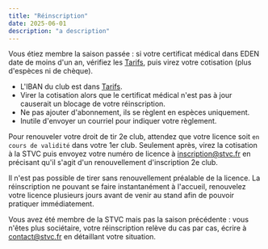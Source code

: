 ```yaml
---
title: "Réinscription"
date: 2025-06-01
description: "a description"
---
```


Vous étiez membre la saison passée : si votre certificat médical dans EDEN date de moins d'un an, vérifiez les [Tarifs](/infos-pratiques/tarifs/), puis virez votre cotisation (plus d'espèces ni de chèque).
- L'IBAN du club est dans [Tarifs](/infos-pratiques/tarifs/).
- Virer la cotisation alors que le certificat médical n'est pas à jour causerait un blocage de votre réinscription.
- Ne pas ajouter d'abonnement, ils se règlent en espèces uniquement.
- Inutile d'envoyer un courriel pour indiquer votre règlement.

Pour renouveler votre droit de tir 2e club, attendez que votre licence soit `en cours de validité` dans votre 1er club. Seulement après, virez la cotisation à la STVC puis envoyez votre numéro de licence à inscription@stvc.fr en précisant qu'il s'agit d'un renouvellement d'inscription 2e club.

Il n'est pas possible de tirer sans renouvellement préalable de la licence. La réinscription ne pouvant se faire instantanément à l'accueil, renouvelez votre licence plusieurs jours avant de venir au stand afin de pouvoir pratiquer immédiatement.

Vous avez été membre de la STVC mais pas la saison précédente : vous n'êtes plus sociétaire, votre réinscription relève du cas par cas, écrire à contact@stvc.fr en détaillant votre situation. 